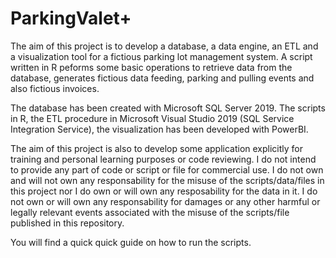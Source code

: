 # ParkingValet+
The aim of this project is to develop a database, a data engine, an ETL and a visualization tool for a fictious parking lot management system. A script written in R peforms some basic operations to retrieve data from the database, generates fictious data feeding, parking and pulling events and also fictious invoices.

The database has been created with Microsoft SQL Server 2019. The scripts in R, the ETL procedure in Microsoft Visual Studio 2019 (SQL Service Integration Service), the visualization has been developed with PowerBI.
  
The aim of this project is also to develop some application explicitly for training and personal learning purposes or code reviewing. I do not intend to provide any part of code or script or file for commercial use. I do not own and will not own any responsability for the misuse of the scripts/data/files in this project nor I do own or will own any resposability for the data in it. I do not own or will own any responsability for damages or any other harmful or legally relevant events associated with the misuse of the scripts/file published in this repository.

You will find a quick quick guide on how to run the scripts.
